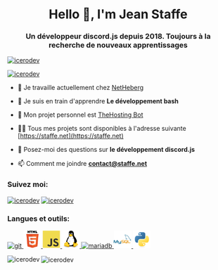 <h1 align="center">Hello 👋, I'm Jean Staffe</h1>
<h3 align="center">Un développeur discord.js depuis 2018. Toujours à la recherche de nouveaux apprentissages</h3>

<p align="left"> <a href="https://github.com/ryo-ma/github-profile-trophy"><img src="https://github-profile-trophy.vercel.app/?username=icerodev" alt="icerodev" /></a> </p>

<p align="left"> <a href="https://twitter.com/icerodev" target="blank"><img src="https://img.shields.io/twitter/follow/icerodev?logo=twitter&style=for-the-badge" alt="icerodev" /></a> </p>

- 🔭 Je travaille actuellement chez [NetHeberg](https://netheberg.fr)

- 🌱 Je suis en train d'apprendre **Le développement bash**

- 🚧 Mon projet personnel est [TheHosting Bot](https://thehostingbot.xyz)

- 👨‍💻 Tous mes projets sont disponibles à l'adresse suivante [https://staffe.net](https://staffe.net)

- 💬 Posez-moi des questions sur **le développement discord.js**

- 📫 Comment me joindre **contact@staffe.net**

<h3 align="left">Suivez moi:</h3>
<p align="left">
<a href="https://twitter.com/icerodev" target="blank"><img align="center" src="https://cdn.icon-icons.com/icons2/122/PNG/512/twitter_socialnetwork_20007.png" alt="icerodev" height="40" /></a> <a href="https://discord.com/users/495874584650842123" target="blank"><img align="center" src="https://cdn.icon-icons.com/icons2/2108/PNG/512/discord_icon_130958.png" alt="icerodev" height="40" /></a>
</p>

<h3 align="left">Langues et outils:</h3>
<p align="left"> <a href="https://git-scm.com/" target="_blank"> <img src="https://www.vectorlogo.zone/logos/git-scm/git-scm-icon.svg" alt="git" width="40" height="40"/> </a> <a href="https://www.w3.org/html/" target="_blank"> <img src="https://raw.githubusercontent.com/devicons/devicon/master/icons/html5/html5-original-wordmark.svg" alt="html5" width="40" height="40"/> </a> <a href="https://developer.mozilla.org/en-US/docs/Web/JavaScript" target="_blank"> <img src="https://raw.githubusercontent.com/devicons/devicon/master/icons/javascript/javascript-original.svg" alt="javascript" width="40" height="40"/> </a> <a href="https://www.linux.org/" target="_blank"> <img src="https://raw.githubusercontent.com/devicons/devicon/master/icons/linux/linux-original.svg" alt="linux" width="40" height="40"/> </a> <a href="https://mariadb.org/" target="_blank"> <img src="https://www.vectorlogo.zone/logos/mariadb/mariadb-icon.svg" alt="mariadb" width="40" height="40"/> </a> <a href="https://www.mysql.com/" target="_blank"> <img src="https://raw.githubusercontent.com/devicons/devicon/master/icons/mysql/mysql-original-wordmark.svg" alt="mysql" width="40" height="40"/> </a> <a href="https://www.python.org" target="_blank"> <img src="https://raw.githubusercontent.com/devicons/devicon/master/icons/python/python-original.svg" alt="python" width="40" height="40"/> </a> </p>

<p><img align="left" src="https://github-readme-stats.vercel.app/api/top-langs/?username=IceroDev&theme=radical&langs_count=3&count_private=true&locale=fr" alt="icerodev" /></p>

<p>&nbsp;<img align="center" src="https://github-readme-stats.vercel.app/api?username=IceroDev&theme=radical&show_icons=true&locale=fr&count_private=true" alt="icerodev" /></p>
